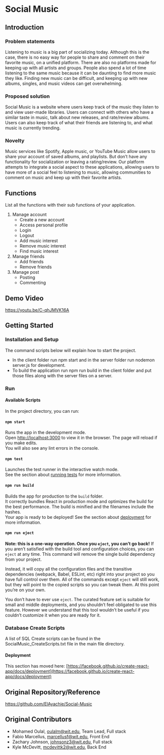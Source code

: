 # Social Music

## Introduction

### Problem statements 
Listening to music is a big part of socializing today. Although this is the case, there is no easy way for people to share and comment on their favorite music, on a unified platform. There are also no platforms made for keeping up with all artists and groups. People also spend a lot of time listening to the same music because it can be daunting to find more music they like. Finding new music can be difficult, and keeping up with new albums, singles, and music videos can get overwhelming. 

### Proposed solution 
Social Music is a website where users keep track of the music they listen to and view user-made libraries. Users can connect with others who have a similar taste in music, talk about new releases, and rate/review albums. Users can also keep track of what their friends are listening to, and what music is currently trending. 

### Novelty 
Music services like Spotify, Apple music, or YouTube Music allow users to share your account of saved albums, and playlists. But don’t have any functionality for socialization or leaving a rating/review. Our platform attempts to integrate a social aspect to these applications, allowing users to have more of a social feel to listening to music, allowing communities to comment on music and keep up with their favorite artists. 

## Functions
List all the functions with their sub functions of your application.

1. Manage account
    - Create a new account
    - Access personal profile
    - Login
    - Logout
    - Add music interest
    - Remove music interest
    - Find music interest
2. Manage friends
    - Add friends
    - Remove friends
3. Manage post
    - Posting
    - Commenting

## Demo Video
https://youtu.be/C-qhJMVK16A

## Getting Started
### Installation and Setup
The command scripts below will explain how to start the project.
- In the client folder run npm start and in the server folder run nodemon server.js for development.
- To build the application run npm run build in the client folder and put those files along with the server files on a server.

### Run
#### Available Scripts
In the project directory, you can run:

#### `npm start`
Runs the app in the development mode.\
Open [http://localhost:3000](http://localhost:3000) to view it in the browser.
The page will reload if you make edits.\
You will also see any lint errors in the console.

#### `npm test`
Launches the test runner in the interactive watch mode.\
See the section about [running tests](https://facebook.github.io/create-react-app/docs/running-tests) for more information.

#### `npm run build`
Builds the app for production to the `build` folder.\
It correctly bundles React in production mode and optimizes the build for the best performance.
The build is minified and the filenames include the hashes.\
Your app is ready to be deployed!
See the section about [deployment](https://facebook.github.io/create-react-app/docs/deployment) for more information.

#### `npm run eject`
**Note: this is a one-way operation. Once you `eject`, you can’t go back!**
If you aren’t satisfied with the build tool and configuration choices, you can `eject` at any time. This command will remove the single build dependency from your project.

Instead, it will copy all the configuration files and the transitive dependencies (webpack, Babel, ESLint, etc) right into your project so you have full control over them. All of the commands except `eject` will still work, but they will point to the copied scripts so you can tweak them. At this point you’re on your own.

You don’t have to ever use `eject`. The curated feature set is suitable for small and middle deployments, and you shouldn’t feel obligated to use this feature. However we understand that this tool wouldn’t be useful if you couldn’t customize it when you are ready for it.

### Database Create Scripts
A list of SQL Create scripts can be found in the SocialMusic_CreateScripts.txt file in the main file directory.

#### Deployment
This section has moved here: [https://facebook.github.io/create-react-app/docs/deployment](https://facebook.github.io/create-react-app/docs/deployment)

## Original Repository/Reference
https://github.com/ElAyachie/Social-Music

## Original Contributors
- Mohamed Oulal, oulalm@wit.edu, Team Lead, Full stack
- Fabio Marcellus, marcellusf@wit.edu, Front End
- Zachary Johnson, johnsonz3@wit.edu, Full stack
- Kyle McDevitt, mcdevittk2@wit.edu, Back End
